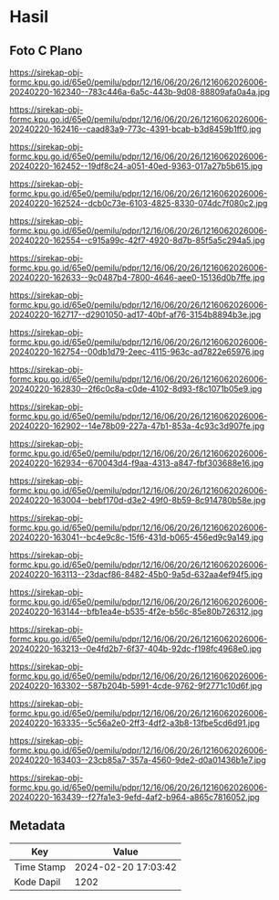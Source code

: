 # Hasil

## Foto C Plano

https://sirekap-obj-formc.kpu.go.id/65e0/pemilu/pdpr/12/16/06/20/26/1216062026006-20240220-162340--783c446a-6a5c-443b-9d08-88809afa0a4a.jpg

https://sirekap-obj-formc.kpu.go.id/65e0/pemilu/pdpr/12/16/06/20/26/1216062026006-20240220-162416--caad83a9-773c-4391-bcab-b3d8459b1ff0.jpg

https://sirekap-obj-formc.kpu.go.id/65e0/pemilu/pdpr/12/16/06/20/26/1216062026006-20240220-162452--19df8c24-a051-40ed-9363-017a27b5b615.jpg

https://sirekap-obj-formc.kpu.go.id/65e0/pemilu/pdpr/12/16/06/20/26/1216062026006-20240220-162524--dcb0c73e-6103-4825-8330-074dc7f080c2.jpg

https://sirekap-obj-formc.kpu.go.id/65e0/pemilu/pdpr/12/16/06/20/26/1216062026006-20240220-162554--c915a99c-42f7-4920-8d7b-85f5a5c294a5.jpg

https://sirekap-obj-formc.kpu.go.id/65e0/pemilu/pdpr/12/16/06/20/26/1216062026006-20240220-162633--9c0487b4-7800-4646-aee0-15136d0b7ffe.jpg

https://sirekap-obj-formc.kpu.go.id/65e0/pemilu/pdpr/12/16/06/20/26/1216062026006-20240220-162717--d2901050-ad17-40bf-af76-3154b8894b3e.jpg

https://sirekap-obj-formc.kpu.go.id/65e0/pemilu/pdpr/12/16/06/20/26/1216062026006-20240220-162754--00db1d79-2eec-4115-963c-ad7822e65976.jpg

https://sirekap-obj-formc.kpu.go.id/65e0/pemilu/pdpr/12/16/06/20/26/1216062026006-20240220-162830--2f6c0c8a-c0de-4102-8d93-f8c1071b05e9.jpg

https://sirekap-obj-formc.kpu.go.id/65e0/pemilu/pdpr/12/16/06/20/26/1216062026006-20240220-162902--14e78b09-227a-47b1-853a-4c93c3d907fe.jpg

https://sirekap-obj-formc.kpu.go.id/65e0/pemilu/pdpr/12/16/06/20/26/1216062026006-20240220-162934--670043d4-f9aa-4313-a847-fbf303688e16.jpg

https://sirekap-obj-formc.kpu.go.id/65e0/pemilu/pdpr/12/16/06/20/26/1216062026006-20240220-163004--bebf170d-d3e2-49f0-8b59-8c914780b58e.jpg

https://sirekap-obj-formc.kpu.go.id/65e0/pemilu/pdpr/12/16/06/20/26/1216062026006-20240220-163041--bc4e9c8c-15f6-431d-b065-456ed9c9a149.jpg

https://sirekap-obj-formc.kpu.go.id/65e0/pemilu/pdpr/12/16/06/20/26/1216062026006-20240220-163113--23dacf86-8482-45b0-9a5d-632aa4ef94f5.jpg

https://sirekap-obj-formc.kpu.go.id/65e0/pemilu/pdpr/12/16/06/20/26/1216062026006-20240220-163144--bfb1ea4e-b535-4f2e-b56c-85e80b726312.jpg

https://sirekap-obj-formc.kpu.go.id/65e0/pemilu/pdpr/12/16/06/20/26/1216062026006-20240220-163213--0e4fd2b7-6f37-404b-92dc-f198fc4968e0.jpg

https://sirekap-obj-formc.kpu.go.id/65e0/pemilu/pdpr/12/16/06/20/26/1216062026006-20240220-163302--587b204b-5991-4cde-9762-9f2771c10d6f.jpg

https://sirekap-obj-formc.kpu.go.id/65e0/pemilu/pdpr/12/16/06/20/26/1216062026006-20240220-163335--5c56a2e0-2ff3-4df2-a3b8-13fbe5cd6d91.jpg

https://sirekap-obj-formc.kpu.go.id/65e0/pemilu/pdpr/12/16/06/20/26/1216062026006-20240220-163403--23cb85a7-357a-4560-9de2-d0a01436b1e7.jpg

https://sirekap-obj-formc.kpu.go.id/65e0/pemilu/pdpr/12/16/06/20/26/1216062026006-20240220-163439--f27fa1e3-9efd-4af2-b964-a865c7816052.jpg


## Metadata

| Key        | Value               |
| ---------- | ------------------- |
| Time Stamp | 2024-02-20 17:03:42 |
| Kode Dapil | 1202                |



